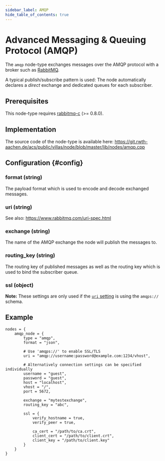 ```yaml
---
sidebar_label: AMQP
hide_table_of_contents: true
---
```


# Advanced Messaging & Queuing Protocol (AMQP)

The `amqp` node-type exchanges messages over the AMQP protocol with a broker such as [RabbitMQ](https://www.rabbitmq.com).

A typical publish/subscribe pattern is used:
The node automatically declares a _direct_ exchange and dedicated queues for each subscriber.

## Prerequisites

This node-type requires [rabbitmq-c](https://github.com/alanxz/rabbitmq-c) (>= 0.8.0).

## Implementation

The source code of the node-type is available here:
https://git.rwth-aachen.de/acs/public/villas/node/blob/master/lib/nodes/amqp.cpp

## Configuration {#config}

### format (string)

The payload format which is used to encode and decode exchanged messages.

### uri (string)

See also: https://www.rabbitmq.com/uri-spec.html

### exchange (string)

The name of the AMQP exchange the node will publish the messages to.

### routing_key (string)

The routing key of published messages as well as the routing key which is used to bind the subscriber queue.

### ssl (object)

**Note:** These settings are only used if the [`uri` setting](#uri) is using the `amqps://` schema.

## Example

``` url="external/node/etc/examples/nodes/amqp.conf" title="node/etc/examples/nodes/amqp.conf"
nodes = {
	amqp_node = {
		type = "amqp",
		format = "json",

		# Use 'amqps://' to enable SSL/TLS
		uri = "amqp://username:password@example.com:1234/vhost",

		# Alternatively connection settings can be specified individually
		username = "guest",
		password = "guest",
		host = "localhost",
		vhost = "/",
		port = 5672,

		exchange = "mytestexchange",
		routing_key = "abc",

		ssl = {
			verify_hostname = true,
			verify_peer = true,

			ca_cert = "/path/to/ca.crt",
			client_cert = "/path/to/client.crt",
			client_key = "/path/to/client.key"
		}
	}
}
```
